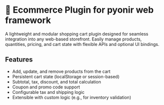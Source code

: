 # 🛒 Ecommerce Plugin for pyonir web framework

A lightweight and modular shopping cart plugin designed for seamless integration into any web-based storefront. Easily manage products, quantities, pricing, and cart state with flexible APIs and optional UI bindings.

## Features

- Add, update, and remove products from the cart
- Persistent cart state (localStorage or session-based)
- Subtotal, tax, discount, and total calculation
- Coupon and promo code support
- Configurable tax and shipping logic
- Extensible with custom logic (e.g., for inventory validation)
